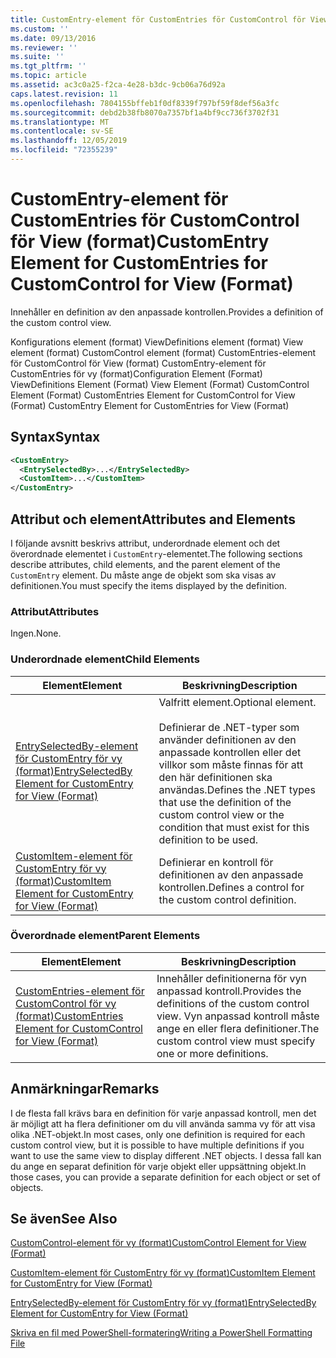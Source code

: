 ```yaml
---
title: CustomEntry-element för CustomEntries för CustomControl för View (format) | Microsoft Docs
ms.custom: ''
ms.date: 09/13/2016
ms.reviewer: ''
ms.suite: ''
ms.tgt_pltfrm: ''
ms.topic: article
ms.assetid: ac3c0a25-f2ca-4e28-b3dc-9cb06a76d92a
caps.latest.revision: 11
ms.openlocfilehash: 7804155bffeb1f0df8339f797bf59f8def56a3fc
ms.sourcegitcommit: debd2b38fb8070a7357bf1a4bf9cc736f3702f31
ms.translationtype: MT
ms.contentlocale: sv-SE
ms.lasthandoff: 12/05/2019
ms.locfileid: "72355239"
---
```

# <a name="customentry-element-for-customentries-for-customcontrol-for-view-format"></a><span data-ttu-id="3633d-102">CustomEntry-element för CustomEntries för CustomControl för View (format)</span><span class="sxs-lookup"><span data-stu-id="3633d-102">CustomEntry Element for CustomEntries for CustomControl for View (Format)</span></span>

<span data-ttu-id="3633d-103">Innehåller en definition av den anpassade kontrollen.</span><span class="sxs-lookup"><span data-stu-id="3633d-103">Provides a definition of the custom control view.</span></span>

<span data-ttu-id="3633d-104">Konfigurations element (format) ViewDefinitions element (format) View element (format) CustomControl element (format) CustomEntries-element för CustomControl för View (format) CustomEntry-element för CustomEntries för vy (format)</span><span class="sxs-lookup"><span data-stu-id="3633d-104">Configuration Element (Format) ViewDefinitions Element (Format) View Element (Format) CustomControl Element (Format) CustomEntries Element for CustomControl for View (Format) CustomEntry Element for CustomEntries for View (Format)</span></span>

## <a name="syntax"></a><span data-ttu-id="3633d-105">Syntax</span><span class="sxs-lookup"><span data-stu-id="3633d-105">Syntax</span></span>

```xml
<CustomEntry>
  <EntrySelectedBy>...</EntrySelectedBy>
  <CustomItem>...</CustomItem>
</CustomEntry>
```

## <a name="attributes-and-elements"></a><span data-ttu-id="3633d-106">Attribut och element</span><span class="sxs-lookup"><span data-stu-id="3633d-106">Attributes and Elements</span></span>

<span data-ttu-id="3633d-107">I följande avsnitt beskrivs attribut, underordnade element och det överordnade elementet i `CustomEntry`-elementet.</span><span class="sxs-lookup"><span data-stu-id="3633d-107">The following sections describe attributes, child elements, and the parent element of the `CustomEntry` element.</span></span> <span data-ttu-id="3633d-108">Du måste ange de objekt som ska visas av definitionen.</span><span class="sxs-lookup"><span data-stu-id="3633d-108">You must specify the items displayed by the definition.</span></span>

### <a name="attributes"></a><span data-ttu-id="3633d-109">Attribut</span><span class="sxs-lookup"><span data-stu-id="3633d-109">Attributes</span></span>

<span data-ttu-id="3633d-110">Ingen.</span><span class="sxs-lookup"><span data-stu-id="3633d-110">None.</span></span>

### <a name="child-elements"></a><span data-ttu-id="3633d-111">Underordnade element</span><span class="sxs-lookup"><span data-stu-id="3633d-111">Child Elements</span></span>

|<span data-ttu-id="3633d-112">Element</span><span class="sxs-lookup"><span data-stu-id="3633d-112">Element</span></span>|<span data-ttu-id="3633d-113">Beskrivning</span><span class="sxs-lookup"><span data-stu-id="3633d-113">Description</span></span>|
|-------------|-----------------|
|[<span data-ttu-id="3633d-114">EntrySelectedBy-element för CustomEntry för vy (format)</span><span class="sxs-lookup"><span data-stu-id="3633d-114">EntrySelectedBy Element for CustomEntry for View (Format)</span></span>](./entryselectedby-element-for-customentry-for-customcontrol-for-view-format.md)|<span data-ttu-id="3633d-115">Valfritt element.</span><span class="sxs-lookup"><span data-stu-id="3633d-115">Optional element.</span></span><br /><br /> <span data-ttu-id="3633d-116">Definierar de .NET-typer som använder definitionen av den anpassade kontrollen eller det villkor som måste finnas för att den här definitionen ska användas.</span><span class="sxs-lookup"><span data-stu-id="3633d-116">Defines the .NET types that use the definition of the custom control view or the condition that must exist for this definition to be used.</span></span>|
|[<span data-ttu-id="3633d-117">CustomItem-element för CustomEntry för vy (format)</span><span class="sxs-lookup"><span data-stu-id="3633d-117">CustomItem Element for CustomEntry for View (Format)</span></span>](./customitem-element-for-customentry-for-customcontrol-for-view-format.md)|<span data-ttu-id="3633d-118">Definierar en kontroll för definitionen av den anpassade kontrollen.</span><span class="sxs-lookup"><span data-stu-id="3633d-118">Defines a control for the custom control definition.</span></span>|

### <a name="parent-elements"></a><span data-ttu-id="3633d-119">Överordnade element</span><span class="sxs-lookup"><span data-stu-id="3633d-119">Parent Elements</span></span>

|<span data-ttu-id="3633d-120">Element</span><span class="sxs-lookup"><span data-stu-id="3633d-120">Element</span></span>|<span data-ttu-id="3633d-121">Beskrivning</span><span class="sxs-lookup"><span data-stu-id="3633d-121">Description</span></span>|
|-------------|-----------------|
|[<span data-ttu-id="3633d-122">CustomEntries-element för CustomControl för vy (format)</span><span class="sxs-lookup"><span data-stu-id="3633d-122">CustomEntries Element for CustomControl for View (Format)</span></span>](./customentries-element-for-customcontrol-for-view-format.md)|<span data-ttu-id="3633d-123">Innehåller definitionerna för vyn anpassad kontroll.</span><span class="sxs-lookup"><span data-stu-id="3633d-123">Provides the definitions of the custom control view.</span></span> <span data-ttu-id="3633d-124">Vyn anpassad kontroll måste ange en eller flera definitioner.</span><span class="sxs-lookup"><span data-stu-id="3633d-124">The custom control view must specify one or more definitions.</span></span>|

## <a name="remarks"></a><span data-ttu-id="3633d-125">Anmärkningar</span><span class="sxs-lookup"><span data-stu-id="3633d-125">Remarks</span></span>

<span data-ttu-id="3633d-126">I de flesta fall krävs bara en definition för varje anpassad kontroll, men det är möjligt att ha flera definitioner om du vill använda samma vy för att visa olika .NET-objekt.</span><span class="sxs-lookup"><span data-stu-id="3633d-126">In most cases, only one definition is required for each custom control view, but it is possible to have multiple definitions if you want to use the same view to display different .NET objects.</span></span> <span data-ttu-id="3633d-127">I dessa fall kan du ange en separat definition för varje objekt eller uppsättning objekt.</span><span class="sxs-lookup"><span data-stu-id="3633d-127">In those cases, you can provide a separate definition for each object or set of objects.</span></span>

## <a name="see-also"></a><span data-ttu-id="3633d-128">Se även</span><span class="sxs-lookup"><span data-stu-id="3633d-128">See Also</span></span>

[<span data-ttu-id="3633d-129">CustomControl-element för vy (format)</span><span class="sxs-lookup"><span data-stu-id="3633d-129">CustomControl Element for View (Format)</span></span>](./customcontrol-element-for-view-format.md)

[<span data-ttu-id="3633d-130">CustomItem-element för CustomEntry för vy (format)</span><span class="sxs-lookup"><span data-stu-id="3633d-130">CustomItem Element for CustomEntry for View (Format)</span></span>](./customitem-element-for-customentry-for-customcontrol-for-view-format.md)

[<span data-ttu-id="3633d-131">EntrySelectedBy-element för CustomEntry för vy (format)</span><span class="sxs-lookup"><span data-stu-id="3633d-131">EntrySelectedBy Element for CustomEntry for View (Format)</span></span>](./entryselectedby-element-for-customentry-for-customcontrol-for-view-format.md)

[<span data-ttu-id="3633d-132">Skriva en fil med PowerShell-formatering</span><span class="sxs-lookup"><span data-stu-id="3633d-132">Writing a PowerShell Formatting File</span></span>](./writing-a-powershell-formatting-file.md)
